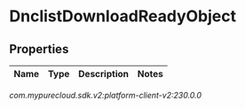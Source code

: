 # DnclistDownloadReadyObject


## Properties

| Name | Type | Description | Notes |
| ------------ | ------------- | ------------- | ------------- |




_com.mypurecloud.sdk.v2:platform-client-v2:230.0.0_
